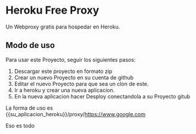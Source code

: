 # Heroku Free Proxy

Un Webproxy gratis para hospedar en Heroku.

## Modo de uso

Para usar este Proyecto, seguir los siguientes pasos:

1. Descargar este proyecto en formato zip
2. Crear un nuevo Proyecto en su cuenta de github
3. Editar el nuevo Proyecto para que sea un clon de este.
4. Ir a heroku y crear una nueva aplicacion.
5. En la nueva aplicacion hacer Desploy conectandola a su Proyecto gitub

La forma de uso es {{su_aplicacion_heroku}}/proxy/https://www.google.com

Eso es todo
